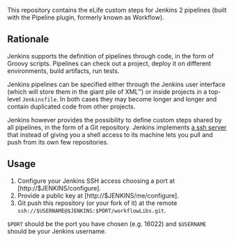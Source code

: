 This repository contains the eLife custom steps for Jenkins 2 pipelines (built with the Pipeline plugin, formerly known as Workflow).

## Rationale

Jenkins supports the definition of pipelines through code, in the form of Groovy scripts. Pipelines can check out a project, deploy it on different environments, build artifacts, run tests.

Jenkins pipelines can be specified either through the Jenkins user interface (which will store them in the giant pile of XML™) or inside projects in a top-level `Jenkinsfile`. In both cases they may become longer and longer and contain duplicated code from other projects.

Jenkins however provides the possibility to define custom steps shared by all pipelines, in the form of a Git repository. Jenkins implements [a ssh server](https://wiki.jenkins-ci.org/display/JENKINS/Jenkins+SSH) that instead of giving you a shell access to its machine lets you pull and push from its own few repositories.

## Usage

1. Configure your Jenkins SSH access choosing a port at [http://$JENKINS/configure].
2. Provide a public key at [http://$JENKINS/me/configure].  
3. Git push this repository (or your fork of it) at the remote `ssh://$USERNAME@$JENKINS:$PORT/workflowLibs.git`.

`$PORT` should be the port you have chosen (e.g. 16022) and `$USERNAME` should be your Jenkins username.


